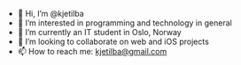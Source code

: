 - 👋 Hi, I’m @kjetilba
- 👀 I’m interested in programming and technology in general 
- 🌱 I’m currently an IT student in Oslo, Norway
- 💞️ I’m looking to collaborate on web and iOS projects
- 📫 How to reach me: kjetilba@gmail.com

<!---
kjetilba/kjetilba is a ✨ special ✨ repository because its `README.md` (this file) appears on your GitHub profile.
You can click the Preview link to take a look at your changes.
--->
